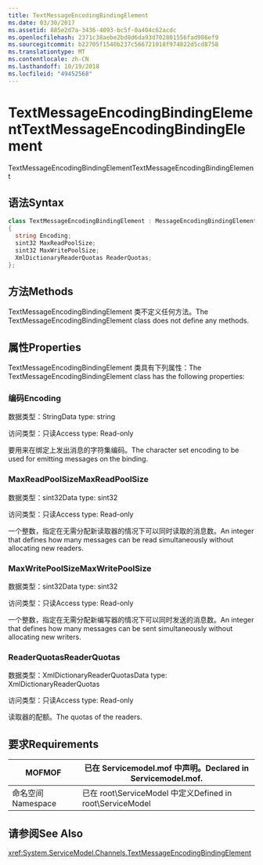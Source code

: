 ```yaml
---
title: TextMessageEncodingBindingElement
ms.date: 03/30/2017
ms.assetid: 885e2d7a-3436-4093-bc5f-0a404c62acdc
ms.openlocfilehash: 2371c38aebe2bd8d6da93d702801556fad986ef9
ms.sourcegitcommit: b22705f1540b237c566721018f974822d5cd8758
ms.translationtype: MT
ms.contentlocale: zh-CN
ms.lasthandoff: 10/19/2018
ms.locfileid: "49452568"
---
```

# <a name="textmessageencodingbindingelement"></a><span data-ttu-id="37d7b-102">TextMessageEncodingBindingElement</span><span class="sxs-lookup"><span data-stu-id="37d7b-102">TextMessageEncodingBindingElement</span></span>
<span data-ttu-id="37d7b-103">TextMessageEncodingBindingElement</span><span class="sxs-lookup"><span data-stu-id="37d7b-103">TextMessageEncodingBindingElement</span></span>  
  
## <a name="syntax"></a><span data-ttu-id="37d7b-104">语法</span><span class="sxs-lookup"><span data-stu-id="37d7b-104">Syntax</span></span>  
  
```csharp
class TextMessageEncodingBindingElement : MessageEncodingBindingElement  
{  
  string Encoding;  
  sint32 MaxReadPoolSize;  
  sint32 MaxWritePoolSize;  
  XmlDictionaryReaderQuotas ReaderQuotas;  
};  
```  
  
## <a name="methods"></a><span data-ttu-id="37d7b-105">方法</span><span class="sxs-lookup"><span data-stu-id="37d7b-105">Methods</span></span>  
 <span data-ttu-id="37d7b-106">TextMessageEncodingBindingElement 类不定义任何方法。</span><span class="sxs-lookup"><span data-stu-id="37d7b-106">The TextMessageEncodingBindingElement class does not define any methods.</span></span>  
  
## <a name="properties"></a><span data-ttu-id="37d7b-107">属性</span><span class="sxs-lookup"><span data-stu-id="37d7b-107">Properties</span></span>  
 <span data-ttu-id="37d7b-108">TextMessageEncodingBindingElement 类具有下列属性：</span><span class="sxs-lookup"><span data-stu-id="37d7b-108">The TextMessageEncodingBindingElement class has the following properties:</span></span>  
  
### <a name="encoding"></a><span data-ttu-id="37d7b-109">编码</span><span class="sxs-lookup"><span data-stu-id="37d7b-109">Encoding</span></span>  
 <span data-ttu-id="37d7b-110">数据类型：String</span><span class="sxs-lookup"><span data-stu-id="37d7b-110">Data type: string</span></span>  
  
 <span data-ttu-id="37d7b-111">访问类型：只读</span><span class="sxs-lookup"><span data-stu-id="37d7b-111">Access type: Read-only</span></span>  
  
 <span data-ttu-id="37d7b-112">要用来在绑定上发出消息的字符集编码。</span><span class="sxs-lookup"><span data-stu-id="37d7b-112">The character set encoding to be used for emitting messages on the binding.</span></span>  
  
### <a name="maxreadpoolsize"></a><span data-ttu-id="37d7b-113">MaxReadPoolSize</span><span class="sxs-lookup"><span data-stu-id="37d7b-113">MaxReadPoolSize</span></span>  
 <span data-ttu-id="37d7b-114">数据类型：sint32</span><span class="sxs-lookup"><span data-stu-id="37d7b-114">Data type: sint32</span></span>  
  
 <span data-ttu-id="37d7b-115">访问类型：只读</span><span class="sxs-lookup"><span data-stu-id="37d7b-115">Access type: Read-only</span></span>  
  
 <span data-ttu-id="37d7b-116">一个整数，指定在无需分配新读取器的情况下可以同时读取的消息数。</span><span class="sxs-lookup"><span data-stu-id="37d7b-116">An integer that defines how many messages can be read simultaneously without allocating new readers.</span></span>  
  
### <a name="maxwritepoolsize"></a><span data-ttu-id="37d7b-117">MaxWritePoolSize</span><span class="sxs-lookup"><span data-stu-id="37d7b-117">MaxWritePoolSize</span></span>  
 <span data-ttu-id="37d7b-118">数据类型：sint32</span><span class="sxs-lookup"><span data-stu-id="37d7b-118">Data type: sint32</span></span>  
  
 <span data-ttu-id="37d7b-119">访问类型：只读</span><span class="sxs-lookup"><span data-stu-id="37d7b-119">Access type: Read-only</span></span>  
  
 <span data-ttu-id="37d7b-120">一个整数，指定在无需分配新编写器的情况下可以同时发送的消息数。</span><span class="sxs-lookup"><span data-stu-id="37d7b-120">An integer that defines how many messages can be sent simultaneously without allocating new writers.</span></span>  
  
### <a name="readerquotas"></a><span data-ttu-id="37d7b-121">ReaderQuotas</span><span class="sxs-lookup"><span data-stu-id="37d7b-121">ReaderQuotas</span></span>  
 <span data-ttu-id="37d7b-122">数据类型：XmlDictionaryReaderQuotas</span><span class="sxs-lookup"><span data-stu-id="37d7b-122">Data type: XmlDictionaryReaderQuotas</span></span>  
  
 <span data-ttu-id="37d7b-123">访问类型：只读</span><span class="sxs-lookup"><span data-stu-id="37d7b-123">Access type: Read-only</span></span>  
  
 <span data-ttu-id="37d7b-124">读取器的配额。</span><span class="sxs-lookup"><span data-stu-id="37d7b-124">The quotas of the readers.</span></span>  
  
## <a name="requirements"></a><span data-ttu-id="37d7b-125">要求</span><span class="sxs-lookup"><span data-stu-id="37d7b-125">Requirements</span></span>  
  
|<span data-ttu-id="37d7b-126">MOF</span><span class="sxs-lookup"><span data-stu-id="37d7b-126">MOF</span></span>|<span data-ttu-id="37d7b-127">已在 Servicemodel.mof 中声明。</span><span class="sxs-lookup"><span data-stu-id="37d7b-127">Declared in Servicemodel.mof.</span></span>|  
|---------|-----------------------------------|  
|<span data-ttu-id="37d7b-128">命名空间</span><span class="sxs-lookup"><span data-stu-id="37d7b-128">Namespace</span></span>|<span data-ttu-id="37d7b-129">已在 root\ServiceModel 中定义</span><span class="sxs-lookup"><span data-stu-id="37d7b-129">Defined in root\ServiceModel</span></span>|  
  
## <a name="see-also"></a><span data-ttu-id="37d7b-130">请参阅</span><span class="sxs-lookup"><span data-stu-id="37d7b-130">See Also</span></span>  
 <xref:System.ServiceModel.Channels.TextMessageEncodingBindingElement>
